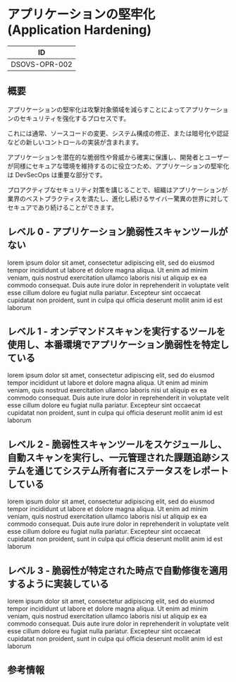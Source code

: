 # アプリケーションの堅牢化 (Application Hardening)

| ID            |
| ------------- |
| DSOVS-OPR-002 |

## 概要

アプリケーションの堅牢化は攻撃対象領域を減らすことによってアプリケーションのセキュリティを強化するプロセスです。

これには通常、ソースコードの変更、システム構成の修正、または暗号化や認証などの新しいコントロールの実装が含まれます。

アプリケーションを潜在的な脆弱性や脅威から確実に保護し、開発者とユーザーが同様にセキュアな環境を維持するのに役立つため、アプリケーションの堅牢化は DevSecOps は重要な部分です。

プロアクティブなセキュリティ対策を講じることで、組織はアプリケーションが業界のベストプラクティスを満たし、進化し続けるサイバー驚異の世界に対してセキュアであり続けることができます。

## レベル 0 - アプリケーション脆弱性スキャンツールがない

lorem ipsum dolor sit amet, consectetur adipiscing elit, sed do eiusmod tempor incididunt ut labore et dolore magna aliqua. Ut enim ad minim veniam, quis nostrud exercitation ullamco laboris nisi ut aliquip ex ea commodo consequat. Duis aute irure dolor in reprehenderit in voluptate velit esse cillum dolore eu fugiat nulla pariatur. Excepteur sint occaecat cupidatat non proident, sunt in culpa qui officia deserunt mollit anim id est laborum

## レベル 1 - オンデマンドスキャンを実行するツールを使用し、本番環境でアプリケーション脆弱性を特定している

lorem ipsum dolor sit amet, consectetur adipiscing elit, sed do eiusmod tempor incididunt ut labore et dolore magna aliqua. Ut enim ad minim veniam, quis nostrud exercitation ullamco laboris nisi ut aliquip ex ea commodo consequat. Duis aute irure dolor in reprehenderit in voluptate velit esse cillum dolore eu fugiat nulla pariatur. Excepteur sint occaecat cupidatat non proident, sunt in culpa qui officia deserunt mollit anim id est laborum

## レベル 2 - 脆弱性スキャンツールをスケジュールし、自動スキャンを実行し、一元管理された課題追跡システムを通じてシステム所有者にステータスをレポートしている

lorem ipsum dolor sit amet, consectetur adipiscing elit, sed do eiusmod tempor incididunt ut labore et dolore magna aliqua. Ut enim ad minim veniam, quis nostrud exercitation ullamco laboris nisi ut aliquip ex ea commodo consequat. Duis aute irure dolor in reprehenderit in voluptate velit esse cillum dolore eu fugiat nulla pariatur. Excepteur sint occaecat cupidatat non proident, sunt in culpa qui officia deserunt mollit anim id est laborum

## レベル 3 - 脆弱性が特定された時点で自動修復を適用するように実装している

lorem ipsum dolor sit amet, consectetur adipiscing elit, sed do eiusmod tempor incididunt ut labore et dolore magna aliqua. Ut enim ad minim veniam, quis nostrud exercitation ullamco laboris nisi ut aliquip ex ea commodo consequat. Duis aute irure dolor in reprehenderit in voluptate velit esse cillum dolore eu fugiat nulla pariatur. Excepteur sint occaecat cupidatat non proident, sunt in culpa qui officia deserunt mollit anim id est laborum

## 参考情報
